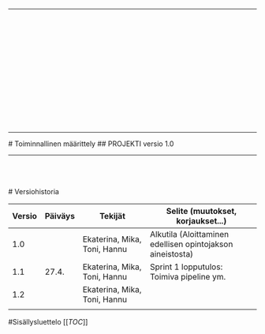 
<hr/>
<br>
<br>
<br>
<br>
<br>
<br>
<br>
<br>
<br>
<br>
<br>
<br>
<br>
<hr/>
# Toiminnallinen määrittely
## PROJEKTI
versio 1.0
<hr/>

<br>
<br>
<br>
# Versiohistoria

|Versio|Päiväys|Tekijät|Selite (muutokset, korjaukset...)  |
|--|--|--|--|
|1.0|  |Ekaterina, Mika, Toni, Hannu|Alkutila (Aloittaminen edellisen opintojakson aineistosta)  |
|1.1  |27.4.|Ekaterina, Mika, Toni, Hannu|Sprint 1 lopputulos: Toimiva pipeline ym.|
|1.2  |  |Ekaterina, Mika, Toni, Hannu|  |
| | | | |

#Sisällysluettelo
[[_TOC_]]

